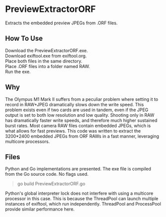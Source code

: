 # PreviewExtractorORF
Extracts the embedded preview JPEGs from .ORF files.

## How To Use
Download the PreviewExtractorORF.exe.<br />
Download exiftool.exe from exiftool.org.<br />
Place both files in the same directory.<br />
Place .ORF files into a folder named RAW.<br />
Run the exe.

## Why
The Olympus M1 Mark II suffers from a peculiar problem where setting it to record in RAW+JPEG dramatically slows down the write speed. This problem exists even if two cards are used in tandem, even if the JPEG output is set to both low resolution and low quality. Shooting only in RAW has dramatically faster write speeds, and therefore much higher sustained burst rates. Most camera RAW files contain embedded JPEGs, which is what allows for fast previews. This code was written to extract the 3200*2400 embedded JPEGs from ORF RAWs in a fast manner, leveraging multicore processors.

## Files
Python and Go implementations are presented. The exe file is compiled from the Go source code. No flags used.
>go build PreviewExtractorORF.go

Python's global interpreter lock does not interfere with using a multicore processor in this case. This is because the ThreadPool can launch multiple instances of exiftool, which run independently. ThreadPool and ProcessPool provide similar performance here.
